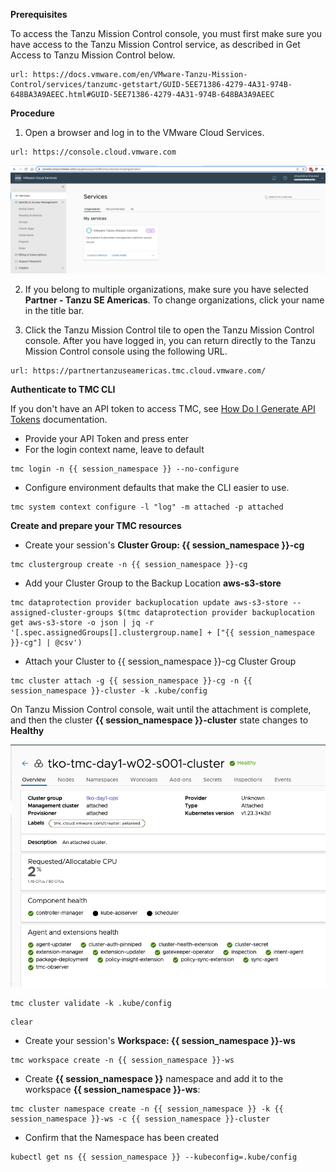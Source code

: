 **Prerequisites**

To access the Tanzu Mission Control console, you must first make sure you have access to the Tanzu Mission Control service, as described in Get Access to Tanzu Mission Control below.

```dashboard:open-url
url: https://docs.vmware.com/en/VMware-Tanzu-Mission-Control/services/tanzumc-getstart/GUID-5EE71386-4279-4A31-974B-648BA3A9AEEC.html#GUID-5EE71386-4279-4A31-974B-648BA3A9AEEC
```

**Procedure**

1. Open a browser and log in to the VMware Cloud Services.

```dashboard:open-url
url: https://console.cloud.vmware.com
```

![](images/vmw-cloud-console-1.png)


2. If you belong to multiple organizations, make sure you have selected **Partner - Tanzu SE Americas**. To change organizations, click your name in the title bar.

3. Click the Tanzu Mission Control tile to open the Tanzu Mission Control console. After you have logged in, you can return directly to the Tanzu Mission Control console using the following URL.

```dashboard:open-url
url: https://partnertanzuseamericas.tmc.cloud.vmware.com/
```

**Authenticate to TMC CLI**

If you don't have an API token to access TMC, see [How Do I Generate API Tokens](https://docs.vmware.com/en/VMware-Cloud-services/services/Using-VMware-Cloud-Services/GUID-E2A3B1C1-E9AD-4B00-A6B6-88D31FCDDF7C.html) documentation.   

* Provide your API Token and press enter
* For the login context name, leave to default


```execute-1
tmc login -n {{ session_namespace }} --no-configure
```

* Configure environment defaults that make the CLI easier to use. 

```execute-1
tmc system context configure -l "log" -m attached -p attached
```

**Create and prepare your TMC resources**

* Create your session's **Cluster Group: {{ session_namespace }}-cg**

```execute-1
tmc clustergroup create -n {{ session_namespace }}-cg
```

* Add your Cluster Group to the Backup Location **aws-s3-store**

```execute-1
tmc dataprotection provider backuplocation update aws-s3-store --assigned-cluster-groups $(tmc dataprotection provider backuplocation get aws-s3-store -o json | jq -r '[.spec.assignedGroups[].clustergroup.name] + ["{{ session_namespace }}-cg"] | @csv')
```

* Attach your Cluster to {{ session_namespace }}-cg Cluster Group

```execute-1
tmc cluster attach -g {{ session_namespace }}-cg -n {{ session_namespace }}-cluster -k .kube/config
```

On Tanzu Mission Control console, wait until the attachment is complete, and then the cluster **{{ session_namespace }}-cluster** state changes to **Healthy**

![](images/tmc-attach.png)

```execute-1
tmc cluster validate -k .kube/config
```
```execute-all
clear
```
* Create your session's **Workspace: {{ session_namespace }}-ws**

```execute-1
tmc workspace create -n {{ session_namespace }}-ws
```

* Create **{{ session_namespace }}** namespace and add it to the workspace **{{ session_namespace }}-ws**:

```execute-1
tmc cluster namespace create -n {{ session_namespace }} -k {{ session_namespace }}-ws -c {{ session_namespace }}-cluster
```

* Confirm that the Namespace has been created

```execute-1
kubectl get ns {{ session_namespace }} --kubeconfig=.kube/config
```